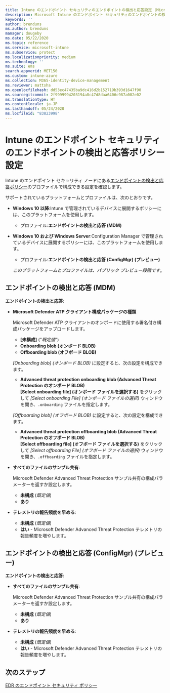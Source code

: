 ```yaml
---
title: Intune のエンドポイント セキュリティのエンドポイントの検出と応答設定 |Microsoft Docs
description: Microsoft Intune のエンドポイント セキュリティのエンドポイントの検出と応答ポリシー設定
keywords: ''
author: brenduns
ms.author: brenduns
manager: dougeby
ms.date: 05/22/2020
ms.topic: reference
ms.service: microsoft-intune
ms.subservice: protect
ms.localizationpriority: medium
ms.technology: ''
ms.suite: ems
search.appverid: MET150
ms.custom: intune-azure
ms.collection: M365-identity-device-management
ms.reviewer: mattsha
ms.openlocfilehash: dd53ec47435ba9dc416d2b152719b393d1647f90
ms.sourcegitcommit: 2f9999994203194a8c47d8daa6406c987a002e02
ms.translationtype: HT
ms.contentlocale: ja-JP
ms.lasthandoff: 05/24/2020
ms.locfileid: "83823998"
---
```

# <a name="endpoint-detection-and-response-policy-settings-for-endpoint-security-in-intune"></a>Intune のエンドポイント セキュリティのエンドポイントの検出と応答ポリシー設定

Intune のエンドポイント セキュリティ ノードにある[エンドポイントの検出と応答ポリシー](../protect/endpoint-security-edr-policy.md)のプロファイルで構成できる設定を確認します。

サポートされているプラットフォームとプロファイルは、次のとおりです。

- **Windows 10 以降**:Intune で管理されているデバイスに展開するポリシーには、このプラットフォームを使用します。
  - プロファイル:**エンドポイントの検出と応答 (MDM)**

- **Windows 10 および Windows Server**:Configuration Manager で管理されているデバイスに展開するポリシーには、このプラットフォームを使用します。
  - プロファイル:**エンドポイントの検出と応答 (ConfigMgr) (プレビュー)**
  
  *このプラットフォームとプロファイルは、パブリック プレビュー段階です*。

## <a name="endpoint-detection-and-response-mdm"></a>エンドポイントの検出と応答 (MDM)

**エンドポイントの検出と応答**:

- **Microsoft Defender ATP クライアント構成パッケージの種類**

  Microsoft Defender ATP クライアントのオンボードに使用する署名付き構成パッケージをアップロードします。

  - **[未構成]** ("*既定値*")
  - **Onboarding blob (オンボード BLOB)**  
  - **Offboarding blob (オフボード BLOB)**  

  *[Onboarding blob] (オンボード BLOB)* に設定すると、次の設定を構成できます。

  - **Advanced threat protection onboarding blob (Advanced Threat Protection のオンボード BLOB)**  
    **[Select onboarding file] (オンボード ファイルを選択する)** をクリックして *[Select onboarding File] (オンボード ファイルの選択)* ウィンドウを開き、`.onboarding` ファイルを指定します。

  *[Offboarding blob] (オフボード BLOB)* に設定すると、次の設定を構成できます。
  
  - **Advanced threat protection offboarding blob (Advanced Threat Protection のオフボード BLOB)**  
     **[Select offboarding file] (オフボード ファイルを選択する)** をクリックして *[Select offboarding File] (オフボード ファイルの選択)* ウィンドウを開き、`.offboarding` ファイルを指定します。

- **すべてのファイルのサンプル共有**:  

  Microsoft Defender Advanced Threat Protection サンプル共有の構成パラメーターを返すか設定します。  
  - **未構成** (*既定値*)
  - **あり**

- **テレメトリの報告頻度を早める**:

  - **未構成** (*既定値*)
  - **はい** - Microsoft Defender Advanced Threat Protection テレメトリの報告頻度を増やします。

## <a name="endpoint-detection-and-response-configmgr-preview"></a>エンドポイントの検出と応答 (ConfigMgr) (プレビュー)

**エンドポイントの検出と応答**:

- **すべてのファイルのサンプル共有**:  

  Microsoft Defender Advanced Threat Protection サンプル共有の構成パラメーターを返すか設定します。  
  - **未構成** (*既定値*)
  - **あり**

- **テレメトリの報告頻度を早める**:

  - **未構成** (*既定値*)
  - **はい** - Microsoft Defender Advanced Threat Protection テレメトリの報告頻度を増やします。

## <a name="next-steps"></a>次のステップ

[EDR のエンドポイント セキュリティ ポリシー](../protect/endpoint-security-edr-policy.md)
